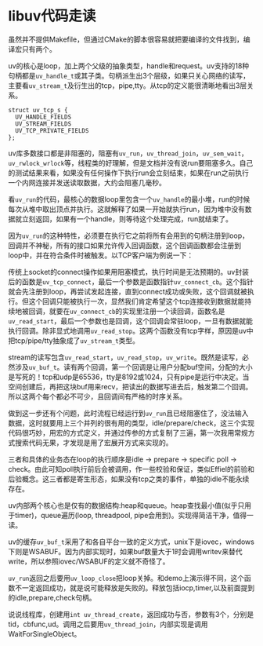 libuv代码走读
====
虽然并不提供Makefile，但通过CMake的脚本很容易就把要编译的文件找到，编译宏只有两个。

uv的核心是loop，加上两个父级的抽象类型，handle和request。uv支持的18种句柄都是`uv_handle_t`或其子类。句柄派生出3个层级，如果只关心网络的读写，主要看`uv_stream_t`及衍生出的tcp，pipe,tty。从tcp的定义能很清晰地看出3层关系。
```
struct uv_tcp_s {
  UV_HANDLE_FIELDS
  UV_STREAM_FIELDS
  UV_TCP_PRIVATE_FIELDS
};
```

uv库多数接口都是非阻塞的，阻塞有`uv_run`，`uv_thread_join`，`uv_sem_wait`，`uv_rwlock_wrlock`等，线程类的好理解，但是文档并没有说run要阻塞多久。自己的测试结果来看，如果没有任何操作下执行run会立刻结束，如果在run之前执行一个内网连接并发送读取数据，大约会阻塞几毫秒。

看`uv_run`的代码，最核心的数据loop里包含一个`uv_handle`的最小堆，run的时候每次从堆中取出顶点并执行。这就解释了如果一开始就执行run，因为堆中没有数据就立刻返回，如果有一个handle，则等待这个处理完成，run就结束了。

因为`uv_run`的这种特性，必须要在执行它之前将所有会用到的句柄注册到loop，回调并不神秘，所有的接口如果允许传入回调函数，这个回调函数都会注册到loop中，并在符合条件时被触发。以TCP客户端为例说一下：

传统上socket的connect操作如果用阻塞模式，执行时间是无法预期的。uv封装后的函数是`uv_tcp_connect`，最后一个参数是函数指针`uv_connect_cb`。这个指针就会先注册到loop，再尝试发起连接，直到connect成功或失败，这个回调就被执行。但这个回调只能被执行一次，显然我们肯定希望这个tcp连接收到数据就能持续地被回调，就要在`uv_connect_cb`的实现里注册一个读回调，函数名是`uv_read_start`，最后一个参数也是回调，这个回调会常驻loop，一旦有数据就能执行回调。除非显式地调用`uv_read_stop`。这两个函数没有tcp字样，原因是uv中把tcp/pipe/tty抽象成了`uv_stream_t`类型。

stream的读写包含`uv_read_start`，`uv_read_stop`，`uv_write`。既然是读写，必然涉及`uv_buf_t`。读有两个回调，第一个回调是让用户分配buf空间，分配的大小是写死的！tcp和udp是65536，tty是8192或1024，只有pipe是运行中决定。当空间创建后，再把这块buf用来recv，把读出的数据写进去后，触发第二个回调。所以这两个每个都必不可少，且回调间有严格的时序关系。

做到这一步还有个问题，此时流程已经运行到`uv_run`且已经阻塞住了，没法输入数据，这时就要用上三个并列的很有用的类型，idle/prepare/check，这三个实现代码很巧妙，用宏的方式定义，并通过传参的方式复制了三遍，第一次我用常规方式搜索代码无果，才发现是用了宏展开方式来实现的。

三者和具体的业务态在loop的执行顺序是idle -> prepare -> specific poll -> check。由此可知poll执行前后会被调用，作一些校验和保证，类似Effiel的前验和后验概念。这三者都是寄生形态，如果没有tcp之类的事件，单独的idle不能永续存在。

uv内部两个核心也是仅有的数据结构:heap和queue。heap查找最小值(似乎只用于timer)，queue遍历(loop, threadpool, pipe会用到)。实现得简洁干净，值得一读。

uv的缓存`uv_buf_t`采用了和各自平台一致的定义方式，unix下是iovec，windows下则是WSABUF。因为内部实现时，如果buf数量大于1时会调用writev来替代write，所以参照iovec/WSABUF的定义就不奇怪了。

`uv_run`返回之后要用`uv_loop_close`把loop关掉。和demo上演示得不同，这个函数不一定返回成功，就是说可能释放是失败的。释放包括iocp,timer,以及前面提到的idle,prepare,check句柄。

说说线程库，创建用`int uv_thread_create`，返回成功与否，参数有3个，分别是tid，cbfunc,ud。调用之后要用`uv_thread_join`，内部实现是调用WaitForSingleObject。